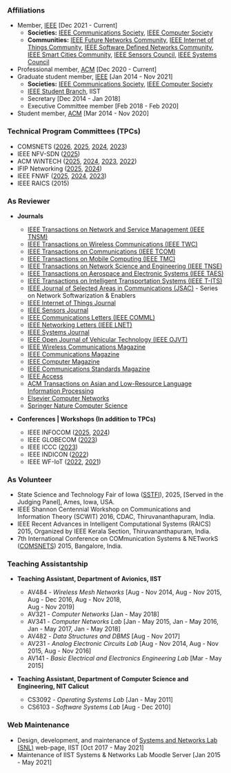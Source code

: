 ### Affiliations

* Member, [IEEE](http://www.ieee.org/index.html) [Dec 2021 - Current]
  * **Societies:** [IEEE Communications Society](http://www.comsoc.org),
    [IEEE Computer Society](https://www.computer.org)
  * **Communities:** [IEEE Future Networks
    Community](https://futurenetworks.ieee.org/), [IEEE Internet of
    Things Community](http://iot.ieee.org/), [IEEE Software Defined
    Networks Community](https://sdn.ieee.org/), [IEEE Smart Cities
    Community](http://smartcities.ieee.org/), [IEEE Sensors
    Council](http://www.ieee-sensors.org/), [IEEE Systems
    Council](http://www.ieeesystemscouncil.org/)
* Professional member, [ACM](http://www.acm.org) [Dec 2020 - Current]
* Graduate student member, [IEEE](http://www.ieee.org/index.html) [Jan
  2014 - Nov 2021]
  * **Societies:** [IEEE Communications Society](http://www.comsoc.org),
  [IEEE Computer Society](https://www.computer.org)
  *  [IEEE Student Branch](https://www.facebook.com/ieeesbiist/), IIST
    * Secretary [Dec 2014 - Jan 2018]
	* Executive Committee member [Feb 2018 - Feb 2020]
* Student member, [ACM](http://www.acm.org) [Mar 2014 - Nov 2020]

  
### Technical Program Committees (TPCs)

* COMSNETS ([2026](https://www.comsnets.org/),
  [2025](https://www.comsnets.org/archive/2025/),
  [2024](https://www.comsnets.org/archive/2024/),
  [2023](https://www.comsnets.org/archive/2023/))
* IEEE NFV-SDN ([2025](https://nfvsdn2025.ieee-nfvsdn.org/))
* ACM WiNTECH ([2025](https://acm-wintech.github.io/2025/),
  [2024](https://acm-wintech.github.io/2024/),
  [2023](https://acm-wintech.github.io/2023/),
  [2022](https://acm-wintech.github.io/2022/))
* IFIP Networking ([2025](https://networking.ifip.org/2025/),
  [2024](https://networking.ifip.org/2024/))
* IEEE FNWF ([2025](https://fnwf2025.ieee.org/),
  [2024](https://fnwf2024.ieee.org/),
  [2023](https://fnwf2023.ieee.org/))
* IEEE RAICS (2015)

### As Reviewer

* **Journals**
	* [IEEE Transactions on Network and Service
      Management (IEEE TNSM)](https://www.comsoc.org/publications/journals/ieee-tnsm)
    * [IEEE Transactions on Wireless Communications (IEEE TWC)](https://www.comsoc.org/publications/journals/ieee-twc)
	* [IEEE Transactions on Communications (IEEE
      TCOM)](https://www.comsoc.org/publications/journals/ieee-tcom)
    * [IEEE Transactions on Mobile Computing (IEEE TMC)](https://www.computer.org/csdl/journal/tm)
    * [IEEE Transactions on Network Science and Engineering (IEEE TNSE)](https://www.comsoc.org/publications/journals/ieee-tnse)
	* [IEEE Transactions on Aerospace and Electronic Systems (IEEE TAES)](https://ieee-aess.org/publications/taes)
    * [IEEE Transactions on Intelligent Transportation Systems (IEEE T-ITS)](https://ieee-itss.org/pub/t-its/)
	* [IEEE Journal of Selected Areas in Communications
	  (JSAC)](https://www.comsoc.org/jsac) - Series on Network
	  Softwarization & Enablers
	* [IEEE Internet of Things Journal](http://ieee-iotj.org/)
	* [IEEE Sensors Journal](https://ieee-sensors.org/sensors-journal/)
	* [IEEE Communications Letters (IEEE COMML)](https://www.comsoc.org/publications/journals/ieee-comml)
    * [IEEE Networking Letters (IEEE LNET)](https://www.comsoc.org/publications/journals/ieee-lnet)
	* [IEEE Systems Journal](https://ieeesystemsjournal.org)
    * [IEEE Open Journal of Vehicular Technology (IEEE OJVT)](https://vtsociety.org/publication/ieee-ojvt)
    * [IEEE Wireless Communications Magazine](https://www.comsoc.org/publications/magazines/ieee-wireless-communications)
    * [IEEE Communications Magazine](https://www.comsoc.org/publications/magazines/ieee-communications-magazine)
	* [IEEE Computer Magazine](https://www.computer.org/csdl/magazine/co)
    * [IEEE Communications Standards Magazine](https://www.comsoc.org/publications/magazines/ieee-communications-standards-magazine)
	* [IEEE Access](https://ieeeaccess.ieee.org/)
	* [ACM Transactions on Asian and Low-Resource Language Information
      Processing](https://dl.acm.org/journal/tallip)
	* [Elsevier Computer
      Networks](https://www.sciencedirect.com/journal/computer-networks)
	* [Springer Nature Computer Science](https://www.springer.com/journal/42979)

* **Conferences | Workshops (In addition to TPCs)**
    * IEEE INFOCOM ([2025](https://infocom2025.ieee-infocom.org/), 
      [2024](https://infocom2024.ieee-infocom.org/))
	* IEEE GLOBECOM ([2023](https://globecom2023.ieee-globecom.org/))
	* IEEE ICCC ([2023](https://iccc2023.ieee-iccc.org/))
    * IEEE INDICON ([2022](https://www.indicon2022.org/index.html))
    * IEEE WF-IoT ([2022](https://wfiot2022.iot.ieee.org),
      [2021](https://wfiot2021.iot.ieee.org))

### As Volunteer

* State Science and Technology Fair of Iowa
  ([SSTFI](https://sstfi.org/)), 2025, [Served in
  the Judging Panel], Ames, Iowa, USA.  
* IEEE Shannon Centennial Workshop on Communications and Information
  Theory (SCWIT) 2016, CDAC, Thiruvananthapuram, India.
* IEEE Recent Advances in Intelligent Computational Systems (RAICS)
  2015, Organized by IEEE Kerala Section, Thiruvananthapuram, India.
* 7th International Conference on COMmunication Systems & NETworkS
  ([COMSNETS](https://www.comsnets.org/)) 2015, Bangalore, India.


### Teaching Assistantship 

* **Teaching Assistant, Department of Avionics, IIST**
	* AV484 - *Wireless Mesh Networks* [Aug - Nov 2014, Aug - Nov 2015,
      Aug - Dec 2016, Aug - Nov 2018, <br>Aug - Nov 2019]
	* AV321 - *Computer Networks* [Jan - May 2018]
	* AV341 - *Computer Networks Lab* [Jan - May 2015, Jan - May 2016, Jan - May 2017, Jan - May 2018]
	* AV482 - *Data Structures and DBMS* [Aug - Nov 2017]
	* AV231 - *Analog Electronic Circuits Lab* [Aug - Nov 2014, Aug - Nov 2015, Aug - Nov 2016]
	* AV141 - *Basic Electrical and Electronics Engineering Lab* [Mar - May
      2015]

* **Teaching Assistant, Department of Computer Science and Engineering, NIT Calicut**
	* CS3092 - *Operating Systems Lab* [Jan - May 2011]		
	* CS6103 - *Software Systems Lab* [Aug - Dec 2010]

	  
### Web Maintenance

* Design, development, and maintenance of [Systems and Networks Lab
      (SNL)](https://iist-sysnet.github.io/) web-page, IIST [Oct 2017 - May 2021]
* Maintenance of IIST Systems & Networks Lab Moodle Server [Jan 2015 - May 2021]

